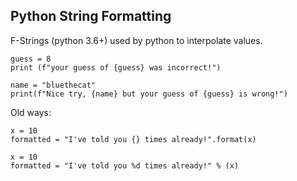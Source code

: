 ## Python String Formatting

F-Strings (python 3.6+) used by python to interpolate values.

```
guess = 8
print (f"your guess of {guess} was incorrect!")

name = "bluethecat"
print(f"Nice try, {name} but your guess of {guess} is wrong!")
```

Old ways:

```
x = 10
formatted = "I've told you {} times already!".format(x)

x = 10
formatted = "I've told you %d times already!" % (x)
```
